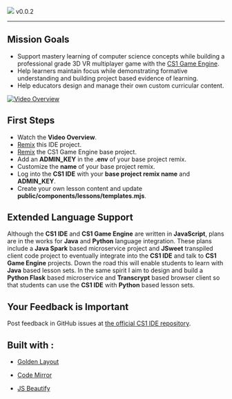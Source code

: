 ![](https://cdn.glitch.com/07af4e76-a723-4969-8e18-7d7bc9f153d8%2Fcs1_ide_logo_256.png?v=1568757168497)
v0.0.2
___



## Mission Goals
- Support mastery learning of computer science concepts while building a professional grade 3D VR multiplayer game with the <a href="https://glitch.com/edit/#!/cs1?path=README.md:1:0" rel="noopener noreferer">CS1 Game Engine</a>.
- Help learners maintain focus while demonstrating formative understanding and building project based evidence of learning.
- Help educators design and manage their own custom curricular content.


<a href="https://youtu.be/_Iuizr8XY8w" rel="noopener noreferer">![Video Overview](https://cdn.glitch.com/07af4e76-a723-4969-8e18-7d7bc9f153d8%2Fcs1_ide_video_overview.png?v=1570389299825)</a>


## First Steps
- Watch the **Video Overview**.
- <a href="https://bit.ly/cs1-ide-remix" rel="noopener noreferer">Remix</a> this IDE project.
- <a href="https://bit.ly/cs1-remix" rel="noopener noreferer">Remix</a> the CS1 Game Engine base project.
- Add an **ADMIN_KEY** in the **.env** of your base project remix.
- Customize the **name** of your base project remix.
- Log into the **CS1 IDE** with your **base project remix name** and **ADMIN_KEY**.
- Create your own lesson content and update **public/components/lessons/templates.mjs**.

## Extended Language Support
Although the **CS1 IDE** and **CS1 Game Engine** are written in **JavaScript**, plans are in the works for **Java** and **Python** language integration. These plans include a **Java Spark** based microservice project and **JSweet** transpiled client code project to eventually integrate into the **CS1 IDE** and talk to **CS1 Game Engine** projects.  Down the road this will enable students to learn with **Java** based lesson sets. In the same spirit I aim to design and build a **Python Flask** based microservice and **Transcrypt** based browser client so that students can use the **CS1 IDE** with **Python** based lesson sets.

## Your Feedback is Important
Post feedback in GitHub issues at <a href="https://github.com/EricEisaman/cs1-ide/issues?q=is%3Aissue+is%3Aopen+sort%3Aupdated-desc" rel="noopener noreferer">the official CS1 IDE repository</a>.


## Built with :

- <a href="https://golden-layout.com/" rel="noreferer">Golden Layout</a>

- <a href="https://codemirror.net/" rel="noreferer">Code Mirror</a>

- <a href="https://github.com/beautify-web/js-beautify" rel="noreferer">JS Beautify</a>

